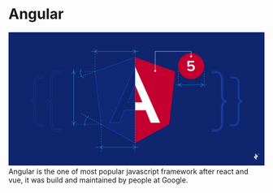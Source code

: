 # Angular
![Angular Cover Image](https://github.com/CharlesRajendran/AngularTuts/blob/master/toptal-blog-image-1518187252525-03f6db7b1c131066061024c236c7e3ff.png)
Angular is the one of most popular javascript framework after react and vue, it was build and maintained by people at Google.
